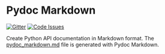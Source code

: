 # Pydoc Markdown

[![Gitter](https://badges.gitter.im/Join%20Chat.svg)](https://gitter.im/NiklasRosenstein/pydoc-markdown?utm_source=badge&utm_medium=badge&utm_campaign=pr-badge)
[![Code Issues](http://www.quantifiedcode.com/api/v1/project/3862123f53a94563b55f8edf6db44f26/badge.svg)](http://www.quantifiedcode.com/app/project/3862123f53a94563b55f8edf6db44f26)


Create Python API documentation in Markdown format. The [pydoc_markdown.md][]
file is generated with Pydoc Markdown.

[pydoc_markdown.md]: https://github.com/NiklasRosenstein/pydoc-markdown/blob/master/pydoc_markdown.md
